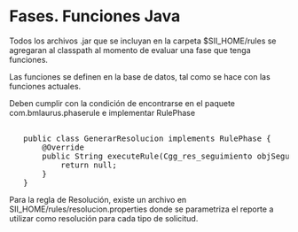 # Fases. Funciones Java

Todos los archivos .jar que se incluyan en la carpeta $SII_HOME/rules se agregaran al classpath al momento de evaluar una fase que tenga funciones.

Las funciones se definen en la base de datos, tal como se hace con las funciones actuales.

Deben cumplir con la condición de encontrarse en el paquete com.bmlaurus.phaserule e implementar RulePhase

<pre>   
   public class GenerarResolucion implements RulePhase {
       @Override
       public String executeRule(Cgg_res_seguimiento objSeguimiento, Cgg_res_tramite tramite, String inUserName) {
           return null;
       }
   }
</pre>

Para la regla de Resolución, existe un archivo en SII_HOME/rules/resolucion.properties donde se parametriza el reporte a utilizar como resolución para cada tipo de solicitud.